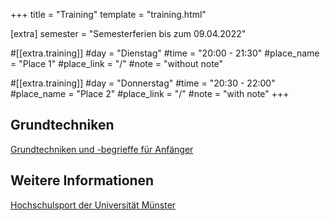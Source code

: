 +++
title = "Training"
template = "training.html"

[extra]
semester = "Semesterferien bis zum 09.04.2022"

#[[extra.training]]
#day = "Dienstag"
#time = "20:00 - 21:30"
#place_name = "Place 1"
#place_link = "/"
#note = "without note"

#[[extra.training]]
#day = "Donnerstag"
#time = "20:30 - 22:00"
#place_name = "Place 2"
#place_link = "/"
#note = "with note"
+++

## Grundtechniken

[Grundtechniken und -begrieffe für Anfänger](/pdf/training/Begriffe.pdf)

## Weitere Informationen

[Hochschulsport der Universität Münster](https://www.uni-muenster.de/Hochschulsport/)
